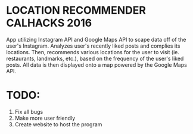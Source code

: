 # LOCATION RECOMMENDER CALHACKS 2016

App utilizing Instagram API and Google Maps API to scape data off of the user's Instagram. Analyzes user's recently liked posts and complies its locations. Then, recommends various locations for the user to visit (ie. restaurants, landmarks, etc.), based on the frequency of the user's liked posts. All data is then displayed onto a map powered by the Google Maps API. 


# TODO:
1. Fix all bugs 
3. Make more user friendly 
4. Create website to host the program  
